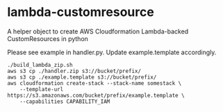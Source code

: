 # lambda-customresource
A helper object to create AWS Cloudformation Lambda-backed CustomResources in python

Please see example in handler.py. Update example.template accordingly.

``` shell
./build_lambda_zip.sh
aws s3 cp ./handler.zip s3://bucket/prefix/
aws s3 cp ./example.template s3://bucket/prefix/
aws cloudformation create-stack --stack-name somestack \
    --template-url https://s3.amazonaws.com/bucket/prefix/example.template \
    --capabilities CAPABILITY_IAM
```

